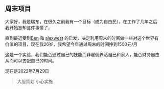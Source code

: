 ## 周末项目

大家好，我是瑞东，在很久之前我有一个目标（成为自由民），在工作了几年之后我开始忘却这件事情了，

直到最近受到[Ben](https://tinyprojects.dev) 和 [alexwest](https://www.alexwest.co) 的启发，决定利用周末的时间做一些对这个世界有价值的项目，现在我26岁，我希望今年通过周末的时间挣到1500元/月

这是一个实验，我们能否通过自己的技能而非雇佣养活自己和家人，能否财务自由从而可以支配自己的时间。

现在是2022年7月29日

> 大胆策划 小心实施

